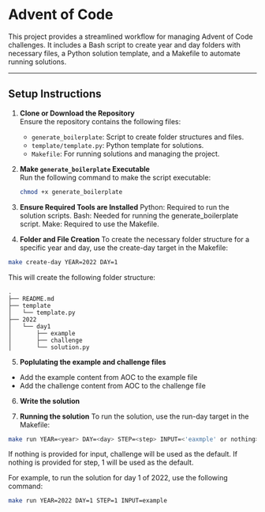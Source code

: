 # Advent of Code 

This project provides a streamlined workflow for managing Advent of Code challenges. It includes a Bash script to create year and day folders with necessary files, a Python solution template, and a Makefile to automate running solutions.

---

## Setup Instructions

1. **Clone or Download the Repository**  
   Ensure the repository contains the following files:
   - `generate_boilerplate`: Script to create folder structures and files.
   - `template/template.py`: Python template for solutions.
   - `Makefile`: For running solutions and managing the project.

2. **Make `generate_boilerplate` Executable**  
   Run the following command to make the script executable:
   ```bash
   chmod +x generate_boilerplate

3. **Ensure Required Tools are Installed**
Python: Required to run the solution scripts.
Bash: Needed for running the generate_boilerplate script.
Make: Required to use the Makefile.

4. **Folder and File Creation**
To create the necessary folder structure for a specific year and day, use the create-day target in the Makefile:

```bash
make create-day YEAR=2022 DAY=1
```

This will create the following folder structure:
```
.
├── README.md
├── template
│   └── template.py
├── 2022
│   └── day1
│       ├── example
│       ├── challenge
│       └── solution.py
```

5. **Poplulating the example and challenge files**
- Add the example content from AOC to the example file
- Add the challenge content from AOC to the challenge file

6. **Write the solution**

7. **Running the solution**
To run the solution, use the run-day target in the Makefile:

```bash
make run YEAR=<year> DAY=<day> STEP=<step> INPUT=<'eaxmple' or nothing>
```

If nothing is provided for input, challenge will be used as the default.
If nothing is provided for step, 1 will be used as the default.

For example, to run the solution for day 1 of 2022, use the following command:
```bash
make run YEAR=2022 DAY=1 STEP=1 INPUT=example
```

